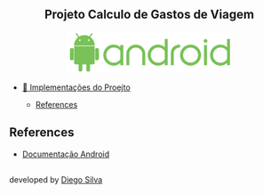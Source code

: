 <h2 align="center">Projeto Calculo de Gastos de Viagem</h2>

<p align = "center">
<img src="https://github.com/diegobsilva10/LinearLayout-DevMobileKotlin/blob/main/app/src/main/res/drawable-v24/png.png?raw=true" width="300px"/>
</p>

- [📔 Implementações do Proejto](#-LinearLayout-DevMobileKotlin)

    - [References](#References)



## References

- [Documentação Android]()

##


developed by [Diego Silva](https://www.linkedin.com/in/diego-silva-2479711a7/)
